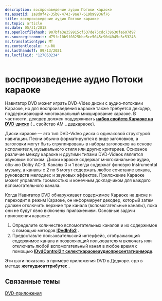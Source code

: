 ```yaml
---
description: воспроизведение аудио Потоки караоке
ms.assetid: 1a8d0f42-35b8-4743-9ae7-619b99936f76
title: воспроизведение аудио Потоки караоке
ms.topic: article
ms.date: 05/31/2018
ms.openlocfilehash: 907bfa3e359915cf537de75cdc739630fe607d97
ms.sourcegitcommit: d75fc10b9f0825bbe5ce5045c90d4045e3c53243
ms.translationtype: MT
ms.contentlocale: ru-RU
ms.lasthandoff: 09/13/2021
ms.locfileid: "127053234"
---
```

# <a name="playing-karaoke-audio-streams"></a>воспроизведение аудио Потоки караоке

Навигатор DVD может играть DVD-Video диски с аудио-потоками Караоке, но для воспроизведения караоке также требуется декодер, поддерживающий многоканальный микширование караоке. В частности, декодер должен поддерживать [**набор свойств Караоке на DVD-диске**](dvd-karaoke-property-set.md) ( \_ свойство AM \_ двдкараоке).

Диски караоке — это тип DVD-Video диска с одинаковой структурой навигации. Песни обычно форматируются в виде заголовков, а заголовки могут быть сгруппированы в наборы заголовков на основе исполнителя, музыкального стиля или других критериев. Основное различие между караоке и другими типами DVD-Videos является звуковым потоком. Диски караоке содержат многоканальное аудио, обычно Dolby AC-3. Каналы 0 и 1 всегда содержат фоновую Instrumental музыку, а каналы с 2 по 5 могут содержать любое сочетание вокала, руководств мелодиес и звуковых эффектов. Приложение Караоке может управлять громкостью и конечным докладчиком для каждого вспомогательного канала.

Когда Навигатор DVD обнаруживает содержимое Караоке на диске и переходит в режим Караоке, он информирует декодер, который затем должен отключить верхние три канала (вспомогательные каналы), пока они не будут явно включены приложением. Основные задачи приложения караоке:

1.  Определите количество вспомогательных каналов и их содержимое с помощью методов [**IDvdInfo2**](/windows/desktop/api/Strmif/nn-strmif-idvdinfo2) .
2.  Предоставьте пользовательский интерфейс, отображающий содержимое канала и позволяющий пользователям включать или отключать любой вспомогательный канал в любое время с помощью [**IDvdControl2:: селекткараокеаудиопресентатионмоде**](/windows/desktop/api/Strmif/nf-strmif-idvdcontrol2-selectkaraokeaudiopresentationmode).

Эти шаги показаны в примере приложения DVD в Двдкоре. cpp в методе **жетаудиоаттрибутес** .

## <a name="related-topics"></a>Связанные темы

<dl> <dt>

[DVD-приложения](dvd-applications.md)
</dt> </dl>

 

 



